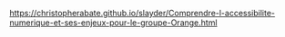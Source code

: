 https://christopherabate.github.io/slayder/Comprendre-l-accessibilite-numerique-et-ses-enjeux-pour-le-groupe-Orange.html
